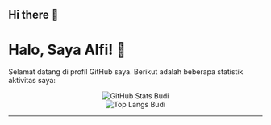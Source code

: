 ## Hi there 👋

<!--
**masalfi/masalfi** is a ✨ _special_ ✨ repository because its `README.md` (this file) appears on your GitHub profile.

Here are some ideas to get you started:

- 🔭 I’m currently working on ...
- 🌱 I’m currently learning ...
- 👯 I’m looking to collaborate on ...
- 🤔 I’m looking for help with ...
- 💬 Ask me about ...
- 📫 How to reach me: ...
- 😄 Pronouns: ...
- ⚡ Fun fact: ...
-->
# Halo, Saya Alfi! 👋

Selamat datang di profil GitHub saya. Berikut adalah beberapa statistik aktivitas saya:

<div align="center">
  <img src="https://github-readme-stats.vercel.app/api?username=masalfi&show_icons=true&theme=tokyonight&hide_border=true&include_all_commits=true" alt="GitHub Stats Budi"/>
  <br/>
  <img src="https://github-readme-stats.vercel.app/api/top-langs/?username=masalfi&layout=compact&theme=tokyonight&hide_border=true" alt="Top Langs Budi"/>
</div>

---
